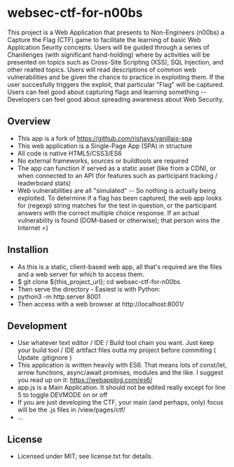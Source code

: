 # websec-ctf-for-n00bs
This project is a Web Application that presents to Non-Engineers (n00bs) a Capture the Flag (CTF) game to facilitate the learning of basic Web Application Seurity concepts. Users will be guided through a series of Chanllenges (with significant hand-holding) where by activities will be presented on topics such as Cross-Site Scripting (XSS), SQL Injection, and other realted topics. Users will read descriptions of common web vulnerabilities and be given the chance to practice in exploiting them. If the user succesfully triggers the exploit, that particular "Flag" will be captured. Users can feel good about capturing flags and learning something -- Developers can feel good about spreading awareness about Web Security.

## Overview
* This app is a fork of https://github.com/rishavs/vanillajs-spa
* This web application is a Single-Page App (SPA) in structure
* All code is native HTML5/CSS3/ES6
* No external frameworks, sources or buildtools are required
* The app can function if served as a static asset (like from a CDN), or when connected to an API (for features such as participant tracking / leaderboard stats)
* Web vulnerabilities are all "simulated" -- So nothing is actually being exploited. To determine if a flag has been captured, the web app looks for (regexp) string matches for the test in question, or the participant answers with the correct multiple choice response. If an actual vulnerability is found (DOM-based or otherwise); that person wins the Internet =)

## Installion
* As this is a static, client-based web app, all that's required are the files and a web server for which to access them.
* $ git clone ${this_project_url}; cd websec-ctf-for-n00bs
* Then serve the directory - Easiest is with Python:
* python3 -m http.server 8001
* Then access with a web browser at http://localhost:8001/

## Development
* Use whatever text editor / IDE / Build tool chain you want. Just keep your build tool / IDE artifact files outta my project before commiting ( Update .gitignore )
* This application is written heavily with ES6. That means lots of const/let, arrow functions, async/await promises, modules and the like. I suggest you read up on it: <https://webapplog.com/es6/>
* app.js is a Main Application. It should not be edited really except for line 5 to toggle DEVMODE on or off
* If you are just developing the CTF, your main (and perhaps, only) focus will be the .js files in /view/pages/ctf/
* ...

## License
* Licensed under MIT; see license.txt for details.
